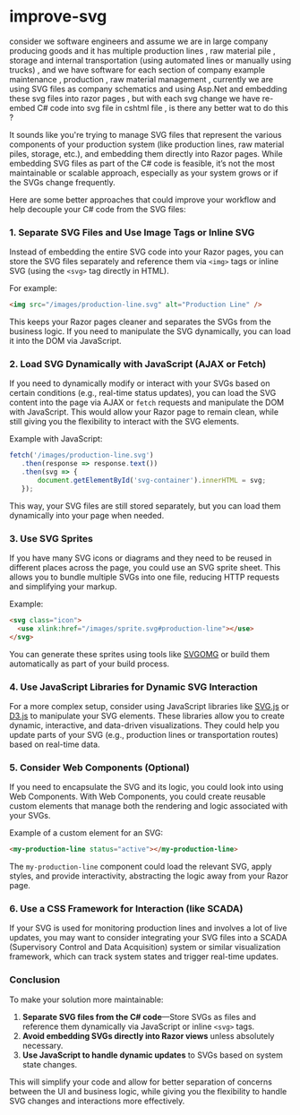 # improve-svg
consider we software engineers and assume we are in large company producing goods and it has multiple production lines , raw material pile , storage and internal transportation (using automated lines or manually using trucks) , and we have software for each section of company example maintenance , production , raw material management , currently we are using SVG files as company schematics and using Asp.Net and embedding these svg files into razor pages , but with each svg change we have re-embed C# code into svg file in cshtml file , is there any better wat to do this ? 

It sounds like you're trying to manage SVG files that represent the various components of your production system (like production lines, raw material piles, storage, etc.), and embedding them directly into Razor pages. While embedding SVG files as part of the C# code is feasible, it’s not the most maintainable or scalable approach, especially as your system grows or if the SVGs change frequently.

Here are some better approaches that could improve your workflow and help decouple your C# code from the SVG files:

### 1. **Separate SVG Files and Use Image Tags or Inline SVG**
   Instead of embedding the entire SVG code into your Razor pages, you can store the SVG files separately and reference them via `<img>` tags or inline SVG (using the `<svg>` tag directly in HTML). 

   For example:
   ```html
   <img src="/images/production-line.svg" alt="Production Line" />
   ```
   This keeps your Razor pages cleaner and separates the SVGs from the business logic. If you need to manipulate the SVG dynamically, you can load it into the DOM via JavaScript.

### 2. **Load SVG Dynamically with JavaScript (AJAX or Fetch)**
   If you need to dynamically modify or interact with your SVGs based on certain conditions (e.g., real-time status updates), you can load the SVG content into the page via AJAX or `fetch` requests and manipulate the DOM with JavaScript. This would allow your Razor page to remain clean, while still giving you the flexibility to interact with the SVG elements.

   Example with JavaScript:
   ```javascript
   fetch('/images/production-line.svg')
      .then(response => response.text())
      .then(svg => {
          document.getElementById('svg-container').innerHTML = svg;
      });
   ```

   This way, your SVG files are still stored separately, but you can load them dynamically into your page when needed.

### 3. **Use SVG Sprites**
   If you have many SVG icons or diagrams and they need to be reused in different places across the page, you could use an SVG sprite sheet. This allows you to bundle multiple SVGs into one file, reducing HTTP requests and simplifying your markup. 

   Example:
   ```html
   <svg class="icon">
     <use xlink:href="/images/sprite.svg#production-line"></use>
   </svg>
   ```

   You can generate these sprites using tools like [SVGOMG](https://jakearchibald.github.io/svgomg/) or build them automatically as part of your build process.

### 4. **Use JavaScript Libraries for Dynamic SVG Interaction**
   For a more complex setup, consider using JavaScript libraries like [SVG.js](https://svgjs.dev/) or [D3.js](https://d3js.org/) to manipulate your SVG elements. These libraries allow you to create dynamic, interactive, and data-driven visualizations. They could help you update parts of your SVG (e.g., production lines or transportation routes) based on real-time data.

### 5. **Consider Web Components (Optional)**
   If you need to encapsulate the SVG and its logic, you could look into using Web Components. With Web Components, you could create reusable custom elements that manage both the rendering and logic associated with your SVGs.

   Example of a custom element for an SVG:
   ```html
   <my-production-line status="active"></my-production-line>
   ```

   The `my-production-line` component could load the relevant SVG, apply styles, and provide interactivity, abstracting the logic away from your Razor page.

### 6. **Use a CSS Framework for Interaction (like SCADA)**  
   If your SVG is used for monitoring production lines and involves a lot of live updates, you may want to consider integrating your SVG files into a SCADA (Supervisory Control and Data Acquisition) system or similar visualization framework, which can track system states and trigger real-time updates.

### Conclusion
To make your solution more maintainable:
1. **Separate SVG files from the C# code**—Store SVGs as files and reference them dynamically via JavaScript or inline `<svg>` tags.
2. **Avoid embedding SVGs directly into Razor views** unless absolutely necessary.
3. **Use JavaScript to handle dynamic updates** to SVGs based on system state changes.

This will simplify your code and allow for better separation of concerns between the UI and business logic, while giving you the flexibility to handle SVG changes and interactions more effectively.